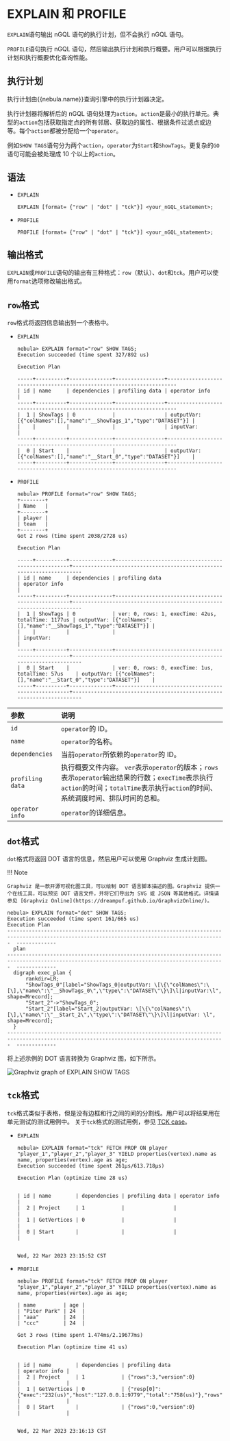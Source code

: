 # EXPLAIN 和 PROFILE

`EXPLAIN`语句输出 nGQL 语句的执行计划，但不会执行 nGQL 语句。

`PROFILE`语句执行 nGQL 语句，然后输出执行计划和执行概要。用户可以根据执行计划和执行概要优化查询性能。

## 执行计划

执行计划由{{nebula.name}}查询引擎中的执行计划器决定。

执行计划器将解析后的 nGQL 语句处理为`action`。`action`是最小的执行单元。典型的`action`包括获取指定点的所有邻居、获取边的属性、根据条件过滤点或边等。每个`action`都被分配给一个`operator`。

例如`SHOW TAGS`语句分为两个`action`，`operator`为`Start`和`ShowTags`。更复杂的`GO`语句可能会被处理成 10 个以上的`action`。

## 语法

- `EXPLAIN`

    ```ngql
    EXPLAIN [format= {"row" | "dot" | "tck"}] <your_nGQL_statement>;
    ```

- `PROFILE`

    ```ngql
    PROFILE [format= {"row" | "dot" | "tck"}] <your_nGQL_statement>;
    ```

## 输出格式

`EXPLAIN`或`PROFILE`语句的输出有三种格式：`row`（默认）、`dot`和`tck`。用户可以使用`format`选项修改输出格式。

## `row`格式

`row`格式将返回信息输出到一个表格中。

- `EXPLAIN`

    ```ngql
    nebula> EXPLAIN format="row" SHOW TAGS;
    Execution succeeded (time spent 327/892 us)

    Execution Plan

    -----+----------+--------------+----------------+----------------------------------------------------------------------
    | id | name     | dependencies | profiling data | operator info                                                       |
    -----+----------+--------------+----------------+----------------------------------------------------------------------
    |  1 | ShowTags | 0            |                | outputVar: [{"colNames":[],"name":"__ShowTags_1","type":"DATASET"}] |
    |    |          |              |                | inputVar:                                                           |
    -----+----------+--------------+----------------+----------------------------------------------------------------------
    |  0 | Start    |              |                | outputVar: [{"colNames":[],"name":"__Start_0","type":"DATASET"}]    |
    -----+----------+--------------+----------------+----------------------------------------------------------------------
    ```

- `PROFILE`

    ```ngql
    nebula> PROFILE format="row" SHOW TAGS;
    +--------+
    | Name   |
    +--------+
    | player |
    | team   |
    +--------+
    Got 2 rows (time spent 2038/2728 us)

    Execution Plan

    -----+----------+--------------+----------------------------------------------------+----------------------------------------------------------------------
    | id | name     | dependencies | profiling data                                     | operator info                                                       |
    -----+----------+--------------+----------------------------------------------------+----------------------------------------------------------------------
    |  1 | ShowTags | 0            | ver: 0, rows: 1, execTime: 42us, totalTime: 1177us | outputVar: [{"colNames":[],"name":"__ShowTags_1","type":"DATASET"}] |
    |    |          |              |                                                    | inputVar:                                                           |
    -----+----------+--------------+----------------------------------------------------+----------------------------------------------------------------------
    |  0 | Start    |              | ver: 0, rows: 0, execTime: 1us, totalTime: 57us    | outputVar: [{"colNames":[],"name":"__Start_0","type":"DATASET"}]    |
    -----+----------+--------------+----------------------------------------------------+----------------------------------------------------------------------
    ```

|参数|说明|
|:---|:---|
|`id`|`operator`的 ID。|
|`name`|`operator`的名称。|
|`dependencies`|当前`operator`所依赖的`operator`的 ID。|
|`profiling data`|执行概要文件内容。 `ver`表示`operator`的版本；`rows`表示`operator`输出结果的行数；`execTime`表示执行`action`的时间；`totalTime`表示执行`action`的时间、系统调度时间、排队时间的总和。|
|`operator info`|`operator`的详细信息。|

## `dot`格式

`dot`格式将返回 DOT 语言的信息，然后用户可以使用 Graphviz 生成计划图。

!!! Note

    Graphviz 是一款开源可视化图工具，可以绘制 DOT 语言脚本描述的图。Graphviz 提供一个在线工具，可以预览 DOT 语言文件，并将它们导出为 SVG 或 JSON 等其他格式。详情请参见 [Graphviz Online](https://dreampuf.github.io/GraphvizOnline/)。

```ngql
nebula> EXPLAIN format="dot" SHOW TAGS;
Execution succeeded (time spent 161/665 us)
Execution Plan
---------------------------------------------------------------------------------------------------------------------------------------------  -------------
  plan
---------------------------------------------------------------------------------------------------------------------------------------------  -------------
  digraph exec_plan {
      rankdir=LR;
      "ShowTags_0"[label="ShowTags_0|outputVar: \[\{\"colNames\":\[\],\"name\":\"__ShowTags_0\",\"type\":\"DATASET\"\}\]\l|inputVar:\l",   shape=Mrecord];
      "Start_2"->"ShowTags_0";
      "Start_2"[label="Start_2|outputVar: \[\{\"colNames\":\[\],\"name\":\"__Start_2\",\"type\":\"DATASET\"\}\]\l|inputVar: \l",   shape=Mrecord];
  }
---------------------------------------------------------------------------------------------------------------------------------------------  -------------
```

将上述示例的 DOT 语言转换为 Graphviz 图，如下所示。

![Graphviz graph of EXPLAIN SHOW TAGS](https://docs-cdn.nebula-graph.com.cn/docs-2.0/3.ngql-guide/16.query-tuning-statements/explain-show-tags.png)

## `tck`格式

`tck`格式类似于表格，但是没有边框和行之间的间的分割线。用户可以将结果用在单元测试的测试用例中。
关于`tck`格式的测试用例，参见 [TCK case](https://github.com/vesoft-inc/nebula/tree/master/tests/tck/features)。

- `EXPLAIN`

    ```ngql
    nebula> EXPLAIN format="tck" FETCH PROP ON player "player_1","player_2","player_3" YIELD properties(vertex).name as name, properties(vertex).age as age;
    Execution succeeded (time spent 261µs/613.718µs)

    Execution Plan (optimize time 28 us)


    | id | name        | dependencies | profiling data | operator info |
    |  2 | Project     | 1            |                |               |
    |  1 | GetVertices | 0            |                |               |
    |  0 | Start       |              |                |               |
                                                          

    Wed, 22 Mar 2023 23:15:52 CST

    ```

- `PROFILE`

    ```ngql
    nebula> PROFILE format="tck" FETCH PROP ON player "player_1","player_2","player_3" YIELD properties(vertex).name as name, properties(vertex).age as age;

    | name         | age |
    | "Piter Park" | 24  |
    | "aaa"        | 24  |
    | "ccc"        | 24  |

    Got 3 rows (time spent 1.474ms/2.19677ms)

    Execution Plan (optimize time 41 us)


    | id | name        | dependencies | profiling data                                                                                                      | operator info |
    |  2 | Project     | 1            | {"rows":3,"version":0}                                                                                              |               |
    |  1 | GetVertices | 0            | {"resp[0]":{"exec":"232(us)","host":"127.0.0.1:9779","total":"758(us)"},"rows":3,"total_rpc":"875(us)","version":0} |               |
    |  0 | Start       |              | {"rows":0,"version":0}                                                                                              |               |


    Wed, 22 Mar 2023 23:16:13 CST

    ```
